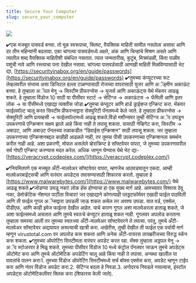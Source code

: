 ```yaml
---
title: Secure Your Computer
slug: secure_your_computer
---
```


![](/images/coverchap_4.jpg)



<span class="highlight_color">✔एक मजबूत पासवर्ड बनवा</span>. तो मूळ स्वरूपाचा, क्लिष्ट, वैयक्तिक माहिती सामील नसलेला असावा आणि दर तीन महिन्यांनी बदलावा. एका चांगल्या पासवर्डमध्ये अक्षरे, अंक आणि चिन्हांचे मिश्रण असते आणि त्यातील शब्द वैयक्तिक माहितीशी संबंधित नसतात. त्यात जन्मतारीख, कुटुंब, मित्रमंडळी, किंवा पाळीव पशूंची नावे आणि रस्त्याचा पत्ता देखील नसावा. चांगल्या पासवर्डसाठी आणखी माहिती मिळविण्यासाठी भेट द्या, [https://securityinabox.org/en/guide/passwords](https://securityinabox.org/en/guide/passwords) <span class="highlight_color">✔तुमच्या कंप्युटरच्या रूट लेव्हलवरील संभाव्य असा डिजिटल हल्ला टाळण्यासाठी रोजच्या वापरासाठी युजर आणि अॅड्मीन अकाऊंट बनवा. हे तुम्हाला</span> अॅपल मेनू → सिस्टीम प्रीफरन्सेस → युजर्स आणि अकाऊंट्स येथे मॅकवर आढळू शकते. हे तुम्हाला विंडोज 10 साठी या पीसीवर  स्टार्ट → सेटिंग्ज → अकाऊंटस → फॅमिली आणि इतर लोक → या पीसीमध्ये एखाद्या व्यक्तीस जोडा.<span class="highlight_color">✔तुमचा कंप्युटर आणि हार्ड ड्राईव्ह्ज एन्क्रिप्ट करा. मॅकवर फाईलवॉल्ट चालू करत सिस्टीम प्रीफरन्सद्वारा सेक्युरिटी पॅनलमध्ये केले जाते. हे तुम्हाला</span> प्रीफरन्सेस → सेक्युरिटी आणि प्रायव्हसी → फाईलवॉल्टमध्ये आढळू शकते.विंडो मशीन्सवर तुम्ही सेटिंग्ज अॅप उघडून उपकरणाचे एन्क्रिप्शन सक्षम झाले आहे किंवा नाही ते तपासू शकता. यासाठी नेव्हिगेट करा, सिस्टीम → अबाउट, आणि अबाउट पॅनलच्या तळाकडील “डिवाईस एन्क्रिप्शन” साठी तपासू शकता. जर तुम्हाला उपकरणाच्या एन्क्रिप्शनबद्दल काहीही आढळले नाही, तर तुमचा पीसी उपकरणाच्या एन्क्रिप्शनला समर्थन करीत नाही आहे. अशा प्रकरणी, मोफत असलेले व्हेराक्रिप्ट हे सॉफ्टवेयर वापरा, जे तुमच्या उपकरणावरील सर्व गोष्टी एन्क्रिप्ट करण्यास मदत करेल. अधिक जाणून घेण्यास येथे भेट द्या- [https://veracrypt.codeplex.com/](https://veracrypt.codeplex.com/)


<span class="highlight_color">✔नियमितपणे एक मजबूत अँटी-मालवेअर सॉफ्टवेयर वापरा,</span> म्हणजेच आठवड्यातून एकदा. आम्ही मालवेअरबाईट्सची आणि वारंवार अपडेट्स तपासण्यासाठी शिफारस करतो. तुम्हाला हे [https://www.malwarebytes.com/](https://www.malwarebytes.com/) येथे आढळू शकते.<span class="highlight_color">✔जोडण्या उघडू नका!</span> लोक हॅक होण्याचा हा एक मुख्य मार्ग आहे. आमच्यावर विश्वास ठेवू नका, डेमोक्रॅटिक नॅशनल पार्टीला विचारा! जर एखाद्याने कोणत्याही प्लड्डटफॉर्मवर एखादी फाईल पाठविली आणि ती फाईल गूगल अॅप्सद्वारा उघडली जाऊ शकत असेल तर अवश्य उघडा. यात वर्ड, एक्सेल, पीडीएफ, आणि काही इमेज फाईल्स देखील आहेत. याचे कारण गूगल अशा मालवेअरला हाताळू शकते, जे अशा फाईल्समध्ये असतात आणि तुमचे स्वतःचे कंप्युटर हाताळू शकत नाही. गूगलवर अपलोड करताना तुम्हाला समस्या आली तर तुमच्या स्वतःच्या अँटी-मालवेअर सॉफ्टवेयरने ते तपासा. परंतु, तुमचे अँटी-मालवेअर सॉफ्टवेयर अद्ययावत असल्याची खात्री करा. अखेरीस, तुम्ही देखील ती फाईल एक पर्यायी मार्ग म्हणून virustotal.com वर अपलोड करू शकता आणि अनेक अँटी-वायरस लायब्ररीजच्या विरुद्ध स्कॅन करू शकता. <span class="highlight_color">✔तुमच्या ऑपरेटिंग सिस्टीमला वारंवार अपडेट करत रहा.</span> मॅक्स तुम्हाला अड्डपल मेनू → अॅप स्टोअरवर हे मिळू शकते. तुमच्या पीसीवर विंडोज 10 मध्ये कंट्रोल पॅनलवर जाऊन तुमचे अपडेट्स ऑटोमेट करा आणि तुमचे ऑटोमेटिक अपडेटिंग चालू आहे किंवा नाही ते तपासा. अन्यथा खालील या पावलांचे पालन कराः1. तुमच्या विंडोज ऑपरेटिंग सिस्टीममध्ये सर्च बॉक्स एक्सेस करा, अपडेट म्हणून टाईप करा आणि नंतर विंडोज अपडेट करा.2.  सेटिंग्ज बदला हे निवडा.3. अगोदरच निवडले नसल्यास, इंस्टॉल अपडेट्स ऑटोमेटिकलीवर क्लिक करा (शिफारस केली जाते).